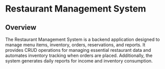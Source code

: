 # Restaurant Management System 

## Overview
The Restaurant Management System is a backend application designed to manage menu items, inventory, orders, reservations, and reports. It provides CRUD operations for managing essential restaurant data and automates inventory tracking when orders are placed. Additionally, the system generates daily reports for income and inventory consumption.
